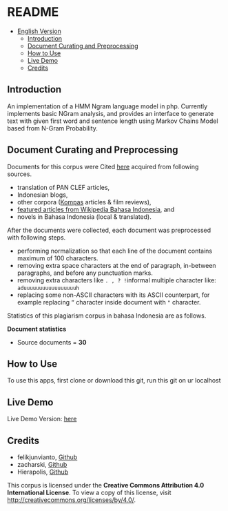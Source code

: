 # README #
- [English Version](#english-version)
  - [Introduction](#introduction)
  - [Document Curating and Preprocessing](#document-curating-and-preprocessing)
  - [How to Use](#how-to-use)
  - [Live Demo](#live-demo)
  - [Credits](#credits)

## Introduction ##

An implementation of a HMM Ngram language model in php.
Currently implements basic NGram analysis, and provides an interface to generate text
with given first word and sentence length using Markov Chains Model based from N-Gram Probability. 

## Document Curating and Preprocessing ##

Documents for this corpus were Cited [here](https://github.com/felikjunvianto/korpus-plagiarisme-indonesia/tree/master/source-documents) acquired from following sources.

- translation of PAN CLEF articles,
- Indonesian blogs,
- other corpora ([Kompas](http://www.kompas.com/) articles & film reviews),
- [featured articles from Wikipedia Bahasa Indonesia](https://id.wikipedia.org/wiki/Wikipedia:Artikel_pilihan), and
- novels in Bahasa Indonesia (local & translated).

After the documents were collected, each document was preprocessed with following steps.

- performing normalization so that each line of the document contains maximum of 100 characters.
- removing extra space characters at the end of paragraph, in-between paragraphs, and before any punctuation marks.
- removing extra characters like `. , ? !`informal multiple character like: `aduuuuuuuuuuuuuuuuuh`
- replacing some non-ASCII characters with its ASCII counterpart, for example replacing `”` character inside document with `"` character.

Statistics of this plagiarism corpus in bahasa Indonesia are as follows.

**Document statistics**

- Source documents = **30**
## How to Use ##

To use this apps, first clone or download this git, run this git on ur localhost



## Live Demo ##
Live Demo Version: [here](https://nlplangmodel.000webhostapp.com/)

## Credits ##

- felikjunvianto, [Github](https://github.com/felikjunvianto)
- zacharski, [Github](https://github.com/zacharski/ngramAnalyzer)
- Hierapolis, [Github](https://github.com/lab2023/hierapolis)

This corpus is licensed under the **Creative Commons Attribution 4.0 International License**. To view a copy of this license, visit http://creativecommons.org/licenses/by/4.0/.

